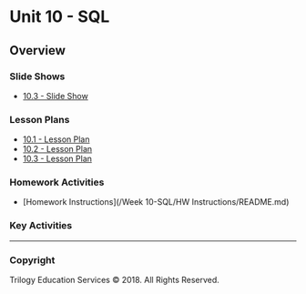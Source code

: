 # Unit 10 - SQL

## Overview

### Slide Shows

* [10.3 - Slide Show](../../01-Lesson-Plans/10-SQL/3/Slide-Shows/joins.pptx)

### Lesson Plans

* [10.1 - Lesson Plan](../../01-Lesson-Plans/10-SQL/1/LessonPlan.md)
* [10.2 - Lesson Plan](../../01-Lesson-Plans/10-SQL/2/LessonPlan.md)
* [10.3 - Lesson Plan](../../01-Lesson-Plans/10-SQL/3/LessonPlan.md)

### Homework Activities

* [Homework Instructions](/Week 10-SQL/HW Instructions/README.md)

### Key Activities

- - -

### Copyright

Trilogy Education Services © 2018. All Rights Reserved.

